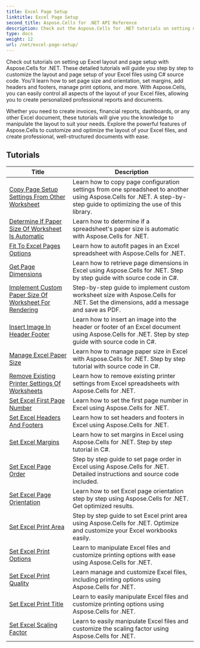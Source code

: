 ```yaml
---
title: Excel Page Setup
linktitle: Excel Page Setup
second_title: Aspose.Cells for .NET API Reference
description: Check out the Aspose.Cells for .NET tutorials on setting up Excel's page layout. Customize your Excel files with ease.
type: docs
weight: 12
url: /net/excel-page-setup/
---
```

Check out tutorials on setting up Excel layout and page setup with Aspose.Cells for .NET. These detailed tutorials will guide you step by step to customize the layout and page setup of your Excel files using C# source code. You'll learn how to set page size and orientation, set margins, add headers and footers, manage print options, and more. With Aspose.Cells, you can easily control all aspects of the layout of your Excel files, allowing you to create personalized professional reports and documents.

Whether you need to create invoices, financial reports, dashboards, or any other Excel document, these tutorials will give you the knowledge to manipulate the layout to suit your needs. Explore the powerful features of Aspose.Cells to customize and optimize the layout of your Excel files, and create professional, well-structured documents with ease.

## Tutorials 
| Title | Description |
| --- | --- |
| [Copy Page Setup Settings From Other Worksheet](./copy-page-setup-settings-from-other-worksheet/) | Learn how to copy page configuration settings from one spreadsheet to another using Aspose.Cells for .NET. A step-by-step guide to optimizing the use of this library. |  
| [Determine If Paper Size Of Worksheet Is Automatic](./determine-if-paper-size-of-worksheet-is-automatic/) | Learn how to determine if a spreadsheet's paper size is automatic with Aspose.Cells for .NET. |  
| [Fit To Excel Pages Options](./fit-to-excel-pages-options/) | Learn how to autofit pages in an Excel spreadsheet with Aspose.Cells for .NET. |  
| [Get Page Dimensions](./get-page-dimensions/) | Learn how to retrieve page dimensions in Excel using Aspose.Cells for .NET. Step by step guide with source code in C#. |  
| [Implement Custom Paper Size Of Worksheet For Rendering](./implement-custom-paper-size-of-worksheet-for-rendering/) | Step-by-step guide to implement custom worksheet size with Aspose.Cells for .NET. Set the dimensions, add a message and save as PDF. |  
| [Insert Image In Header Footer](./insert-image-in-header-footer/) | Learn how to insert an image into the header or footer of an Excel document using Aspose.Cells for .NET. Step by step guide with source code in C#. |  
| [Manage Excel Paper Size](./manage-excel-paper-size/) | Learn how to manage paper size in Excel with Aspose.Cells for .NET. Step by step tutorial with source code in C#. |  
| [Remove Existing Printer Settings Of Worksheets](./remove-existing-printer-settings-of-worksheets/) | Learn how to remove existing printer settings from Excel spreadsheets with Aspose.Cells for .NET. |  
| [Set Excel First Page Number](./set-excel-first-page-number/) | Learn how to set the first page number in Excel using Aspose.Cells for .NET. |  
| [Set Excel Headers And Footers](./set-excel-headers-and-footers/) | Learn how to set headers and footers in Excel using Aspose.Cells for .NET. |  
| [Set Excel Margins](./set-excel-margins/) | Learn how to set margins in Excel using Aspose.Cells for .NET. Step by step tutorial in C#. |  
| [Set Excel Page Order](./set-excel-page-order/) | Step by step guide to set page order in Excel using Aspose.Cells for .NET. Detailed instructions and source code included. |  
| [Set Excel Page Orientation](./set-excel-page-orientation/) | Learn how to set Excel page orientation step by step using Aspose.Cells for .NET. Get optimized results. |  
| [Set Excel Print Area](./set-excel-print-area/) | Step by step guide to set Excel print area using Aspose.Cells for .NET. Optimize and customize your Excel workbooks easily. |  
| [Set Excel Print Options](./set-excel-print-options/) | Learn to manipulate Excel files and customize printing options with ease using Aspose.Cells for .NET. |  
| [Set Excel Print Quality](./set-excel-print-quality/) | Learn manage and customize Excel files, including printing options using Aspose.Cells for .NET. |  
| [Set Excel Print Title](./set-excel-print-title/) | Learn to easily manipulate Excel files and customize printing options using Aspose.Cells for .NET. |  
| [Set Excel Scaling Factor](./set-excel-scaling-factor/) | Learn to easily manipulate Excel files and customize the scaling factor using Aspose.Cells for .NET. |  

